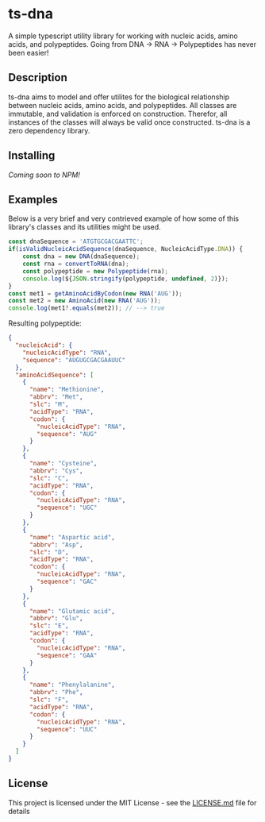 # **ts-dna**
A simple typescript utility library for working with nucleic acids, amino acids, and polypeptides. Going from DNA -> RNA -> Polypeptides has never been easier!

## Description
ts-dna aims to model and offer utilites for the biological relationship between nucleic acids, amino acids, and polypeptides. All classes are immutable, and validation is enforced on construction. Therefor, all instances of the classes will always be valid once constructed. ts-dna is a zero dependency library.

## Installing
*Coming soon to NPM!* 

## Examples
Below is a very brief and very contrieved example of how some of this library's classes and its utilities might be used.

```typescript
const dnaSequence = 'ATGTGCGACGAATTC';
if(isValidNucleicAcidSequence(dnaSequence, NucleicAcidType.DNA)) {
    const dna = new DNA(dnaSequence);
    const rna = convertToRNA(dna);
    const polypeptide = new Polypeptide(rna);
    console.log(${JSON.stringify(polypeptide, undefined, 2)});
}
const met1 = getAminoAcidByCodon(new RNA('AUG'));
const met2 = new AminoAcid(new RNA('AUG'));
console.log(met1?.equals(met2)); // --> true
```

Resulting polypeptide:

```json
{
  "nucleicAcid": {
    "nucleicAcidType": "RNA",
    "sequence": "AUGUGCGACGAAUUC"
  },
  "aminoAcidSequence": [
    {
      "name": "Methionine",
      "abbrv": "Met",
      "slc": "M",
      "acidType": "RNA",
      "codon": {
        "nucleicAcidType": "RNA",
        "sequence": "AUG"
      }
    },
    {
      "name": "Cysteine",
      "abbrv": "Cys",
      "slc": "C",
      "acidType": "RNA",
      "codon": {
        "nucleicAcidType": "RNA",
        "sequence": "UGC"
      }
    },
    {
      "name": "Aspartic acid",
      "abbrv": "Asp",
      "slc": "D",
      "acidType": "RNA",
      "codon": {
        "nucleicAcidType": "RNA",
        "sequence": "GAC"
      }
    },
    {
      "name": "Glutamic acid",
      "abbrv": "Glu",
      "slc": "E",
      "acidType": "RNA",
      "codon": {
        "nucleicAcidType": "RNA",
        "sequence": "GAA"
      }
    },
    {
      "name": "Phenylalanine",
      "abbrv": "Phe",
      "slc": "F",
      "acidType": "RNA",
      "codon": {
        "nucleicAcidType": "RNA",
        "sequence": "UUC"
      }
    }
  ]
}
```

## License

This project is licensed under the MIT License - see the <a href="/LICENSE.md">LICENSE.md</a> file for details